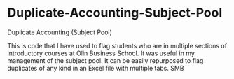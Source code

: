 # Duplicate-Accounting-Subject-Pool
Duplicate Accounting (Subject Pool)

This is code that I have used to flag students who are in multiple sections of introductory courses at Olin Business School.
It was useful in my management of the subject pool.
It can be easily repurposed to flag duplicates of any kind in an Excel file with multiple tabs.
SMB
